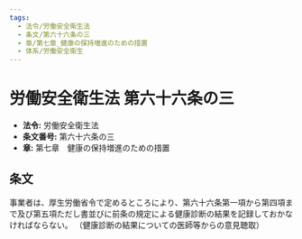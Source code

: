 ```yaml
---
tags:
  - 法令/労働安全衛生法
  - 条文/第六十六条の三
  - 章/第七章_健康の保持増進のための措置
  - 体系/労働安全衛生
---
```

# 労働安全衛生法 第六十六条の三

- **法令:** 労働安全衛生法
- **条文番号:** 第六十六条の三
- **章:** 第七章　健康の保持増進のための措置

## 条文
事業者は、厚生労働省令で定めるところにより、第六十六条第一項から第四項まで及び第五項ただし書並びに前条の規定による健康診断の結果を記録しておかなければならない。
（健康診断の結果についての医師等からの意見聴取）

